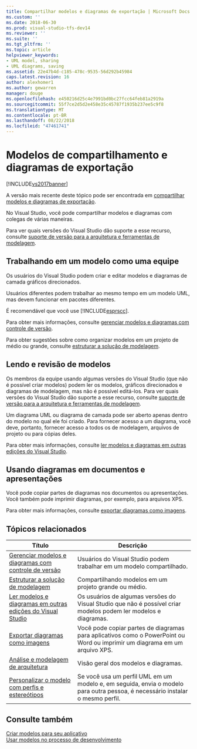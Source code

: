 ```yaml
---
title: Compartilhar modelos e diagramas de exportação | Microsoft Docs
ms.custom: ''
ms.date: 2018-06-30
ms.prod: visual-studio-tfs-dev14
ms.reviewer: ''
ms.suite: ''
ms.tgt_pltfrm: ''
ms.topic: article
helpviewer_keywords:
- UML model, sharing
- UML diagrams, saving
ms.assetid: 22e47b4d-c185-478c-9535-56d292b45984
caps.latest.revision: 16
author: alexhomer1
ms.author: gewarren
manager: douge
ms.openlocfilehash: e450216d25c4e7991bd0bc27fcc64feb81a2919a
ms.sourcegitcommit: 55f7ce2d5d2e458e35c45787f1935b237ee5c9f8
ms.translationtype: MT
ms.contentlocale: pt-BR
ms.lasthandoff: 08/22/2018
ms.locfileid: "47461741"
---
```

# <a name="share-models-and-exporting-diagrams"></a>Modelos de compartilhamento e diagramas de exportação
[!INCLUDE[vs2017banner](../includes/vs2017banner.md)]

A versão mais recente deste tópico pode ser encontrada em [compartilhar modelos e diagramas de exportação](https://docs.microsoft.com/visualstudio/modeling/share-models-and-exporting-diagrams).  
  
No Visual Studio, você pode compartilhar modelos e diagramas com colegas de várias maneiras.  
  
 Para ver quais versões do Visual Studio dão suporte a esse recurso, consulte [suporte de versão para a arquitetura e ferramentas de modelagem](../modeling/what-s-new-for-design-in-visual-studio.md#VersionSupport).  
  
## <a name="working-on-a-model-as-a-team"></a>Trabalhando em um modelo como uma equipe  
 Os usuários do Visual Studio podem criar e editar modelos e diagramas de camada gráficos direcionados.  
  
 Usuários diferentes podem trabalhar ao mesmo tempo em um modelo UML, mas devem funcionar em pacotes diferentes.  
  
 É recomendável que você use [!INCLUDE[esprscc](../includes/esprscc-md.md)].  
  
 Para obter mais informações, consulte [gerenciar modelos e diagramas com controle de versão](../modeling/manage-models-and-diagrams-under-version-control.md).  
  
 Para obter sugestões sobre como organizar modelos em um projeto de médio ou grande, consulte [estruturar a solução de modelagem](../modeling/structure-your-modeling-solution.md).  
  
## <a name="reading-and-reviewing-models"></a>Lendo e revisão de modelos  
 Os membros da equipe usando algumas versões do Visual Studio (que não é possível criar modelos) podem ler os modelos, gráficos direcionados e diagramas de modelagem, mas não é possível editá-los.  Para ver quais versões do Visual Studio dão suporte a esse recurso, consulte [suporte de versão para a arquitetura e ferramentas de modelagem](../modeling/what-s-new-for-design-in-visual-studio.md#VersionSupport).  
  
 Um diagrama UML ou diagrama de camada pode ser aberto apenas dentro do modelo no qual ele foi criado. Para fornecer acesso a um diagrama, você deve, portanto, fornecer acesso a todos os de modelagem, arquivos de projeto ou para cópias deles.  
  
 Para obter mais informações, consulte [ler modelos e diagramas em outras edições do Visual Studio](../modeling/read-models-and-diagrams-in-other-visual-studio-editions.md).  
  
## <a name="using-diagrams-in-documents-and-presentations"></a>Usando diagramas em documentos e apresentações  
 Você pode copiar partes de diagramas nos documentos ou apresentações. Você também pode imprimir diagramas, por exemplo, para arquivos XPS.  
  
 Para obter mais informações, consulte [exportar diagramas como imagens](../modeling/export-diagrams-as-images.md).  
  
## <a name="related-topics"></a>Tópicos relacionados  
  
|Título|Descrição|  
|-----------|-----------------|  
|[Gerenciar modelos e diagramas com controle de versão](../modeling/manage-models-and-diagrams-under-version-control.md)|Usuários do Visual Studio podem trabalhar em um modelo compartilhado.|  
|[Estruturar a solução de modelagem](../modeling/structure-your-modeling-solution.md)|Compartilhando modelos em um projeto grande ou médio.|  
|[Ler modelos e diagramas em outras edições do Visual Studio](../modeling/read-models-and-diagrams-in-other-visual-studio-editions.md)|Os usuários de algumas versões do Visual Studio que não é possível criar modelos podem ler modelos e diagramas.|  
|[Exportar diagramas como imagens](../modeling/export-diagrams-as-images.md)|Você pode copiar partes de diagramas para aplicativos como o PowerPoint ou Word ou imprimir um diagrama em um arquivo XPS.|  
|[Análise e modelagem de arquitetura](../modeling/analyze-and-model-your-architecture.md)|Visão geral dos modelos e diagramas.|  
|[Personalizar o modelo com perfis e estereótipos](../modeling/customize-your-model-with-profiles-and-stereotypes.md)|Se você usa um perfil UML em um modelo e, em seguida, envia o modelo para outra pessoa, é necessário instalar o mesmo perfil.|  
  
## <a name="see-also"></a>Consulte também  
 [Criar modelos para seu aplicativo](../modeling/create-models-for-your-app.md)   
 [Usar modelos no processo de desenvolvimento](../modeling/use-models-in-your-development-process.md)



